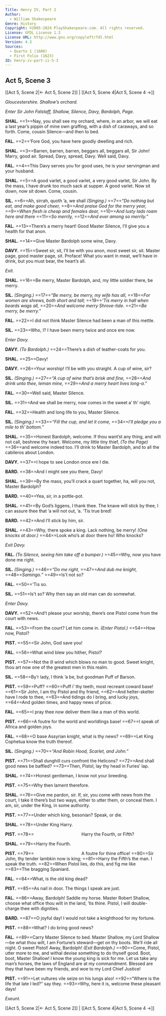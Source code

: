 ```yaml
---
Title: Henry IV, Part 2
Author: 
  - William Shakespeare
Genre: History
Copyright: ©2005-2024 PlayShakespeare.com. All rights reserved.
License: GFDL License 1.3
License URL: http://www.gnu.org/copyleft/fdl.html
Version: 4.3
Sources:
  - Quarto 1 (1600)
  - First Folio (1623)
ID: henry-iv-part-ii-5-3
---
```


## Act 5, Scene 3
[[Act 5, Scene 2|← Act 5, Scene 2]] | [[Act 5, Scene 4|Act 5, Scene 4 →]]

*Gloucestershire. Shallow’s orchard.*

*Enter Sir John Falstaff, Shallow, Silence, Davy, Bardolph, Page.*

**SHAL.**
==1==Nay, you shall see my orchard, where, in an arbor, we will eat a last year’s pippin of mine own graffing, with a dish of caraways, and so forth. Come, cousin Silence—and then to bed.

**FAL.**
==2==’Fore God, you have here goodly dwelling and rich.

**SHAL.**
==3==Barren, barren, barren, beggars all, beggars all, Sir John! Marry, good air. Spread, Davy, spread, Davy. Well said, Davy.

**FAL.**
==4==This Davy serves you for good uses, he is your servingman and your husband.

**SHAL.**
==5==A good varlet, a good varlet, a very good varlet, Sir John. By the mass, I have drunk too much sack at supper. A good varlet. Now sit down, now sit down. Come, cousin.

**SIL.**
==6==Ah, sirrah, quoth ’a, we shall
*(Singing.)*
==7==*“Do nothing but eat, and make good cheer,*
==8==*And praise God for the merry year,*
==9==*When flesh is cheap and females dear,*
==10==*And lusty lads roam here and there*
==11==*So merrily,*
==12==*And ever among so merrily.”*

**FAL.**
==13==There’s a merry heart! Good Master Silence, I’ll give you a health for that anon.

**SHAL.**
==14==Give Master Bardolph some wine, Davy.

**DAVY.**
==15==Sweet sir, sit, I’ll be with you anon, most sweet sir, sit. Master page, good master page, sit. Proface! What you want in meat, we’ll have in drink, but you must bear, the heart’s all.

*Exit.*

**SHAL.**
==16==Be merry, Master Bardolph, and, my little soldier there, be merry.

**SIL.**
*(Singing.)*
==17==*“Be merry, be merry, my wife has all,*
==18==*For women are shrews, both short and tall;*
==19==*’Tis merry in hall when beards wags all,*
==20==*And welcome merry Shrove-tide.*
==21==*Be merry, be merry.”*

**FAL.**
==22==I did not think Master Silence had been a man of this mettle.

**SIL.**
==23==Who, I? I have been merry twice and once ere now.

*Enter Davy.*

**DAVY.**
*(To Bardolph.)*
==24==There’s a dish of leather-coats for you.

**SHAL.**
==25==Davy!

**DAVY.**
==26==Your worship! I’ll be with you straight. A cup of wine, sir?

**SIL.**
*(Singing.)*
==27==*“A cup of wine that’s brisk and fine,*
==28==*And drink unto thee, leman mine,*
==29==*And a merry heart lives long-a.”*

**FAL.**
==30==Well said, Master Silence.

**SIL.**
==31==And we shall be merry, now comes in the sweet a’ th’ night.

**FAL.**
==32==Health and long life to you, Master Silence.

**SIL.**
*(Singing.)*
==33==*“Fill the cup, and let it come,*
==34==*I’ll pledge you a mile to th’ bottom.”*

**SHAL.**
==35==Honest Bardolph, welcome. If thou want’st any thing, and wilt not call, beshrew thy heart. Welcome, my little tiny thief,
*(To the Page)*
==36==and welcome indeed too. I’ll drink to Master Bardolph, and to all the cabileros about London.

**DAVY.**
==37==I hope to see London once ere I die.

**BARD.**
==38==And I might see you there, Davy!

**SHAL.**
==39==By the mass, you’ll crack a quart together, ha, will you not, Master Bardolph?

**BARD.**
==40==Yea, sir, in a pottle-pot.

**SHAL.**
==41==By God’s liggens, I thank thee. The knave will stick by thee, I can assure thee that ’a will not out, ’a. ’Tis true bred!

**BARD.**
==42==And I’ll stick by him, sir.

**SHAL.**
==43==Why, there spoke a king. Lack nothing, be merry!
*(One knocks at door.)*
==44==Look who’s at door there ho! Who knocks?

*Exit Davy.*

**FAL.**
*(To Silence, seeing him take off a bumper.)*
==45==Why, now you have done me right.

**SIL.**
*(Singing.)*
==46==*“Do me right,*
==47==*And dub me knight,*
==48==*Samingo.”*
==49==Is’t not so?

**FAL.**
==50==’Tis so.

**SIL.**
==51==Is’t so? Why then say an old man can do somewhat.

*Enter Davy.*

**DAVY.**
==52==And’t please your worship, there’s one Pistol come from the court with news.

**FAL.**
==53==From the court? Let him come in.
*(Enter Pistol.)*
==54==How now, Pistol?

**PIST.**
==55==Sir John, God save you!

**FAL.**
==56==What wind blew you hither, Pistol?

**PIST.**
==57==Not the ill wind which blows no man to good. Sweet knight, thou art now one of the greatest men in this realm.

**SIL.**
==58==By’r lady, I think ’a be, but goodman Puff of Barson.

**PIST.**
==59==Puff?
==60==Puff i’ thy teeth, most recreant coward base!
==61==Sir John, I am thy Pistol and thy friend,
==62==And helter-skelter have I rode to thee,
==63==And tidings do I bring, and lucky joys,
==64==And golden times, and happy news of price.

**FAL.**
==65==I pray thee now deliver them like a man of this world.

**PIST.**
==66==A foutre for the world and worldlings base!
==67==I speak of Africa and golden joys.

**FAL.**
==68==O base Assyrian knight, what is thy news?
==69==Let King Cophetua know the truth thereof.

**SIL.**
*(Singing.)*
==70==*“And Robin Hood, Scarlet, and John.”*

**PIST.**
==71==Shall dunghill curs confront the Helicons?
==72==And shall good news be baffled?
==73==Then, Pistol, lay thy head in Furies’ lap.

**SHAL.**
==74==Honest gentleman, I know not your breeding.

**PIST.**
==75==Why then lament therefore.

**SHAL.**
==76==Give me pardon, sir. If, sir, you come with news from the court, I take it there’s but two ways, either to utter them, or conceal them. I am, sir, under the King, in some authority.

**PIST.**
==77==Under which king, besonian? Speak, or die.

**SHAL.**
==78==Under King Harry.

**PIST.**
==78==           Harry the Fourth, or Fifth?

**SHAL.**
==79==Harry the Fourth.

**PIST.**
==79==           A foutre for thine office!
==80==Sir John, thy tender lambkin now is king;
==81==Harry the Fifth’s the man. I speak the truth.
==82==When Pistol lies, do this, and fig me like
==83==The bragging Spaniard.

**FAL.**
==84==What, is the old king dead?

**PIST.**
==85==As nail in door. The things I speak are just.

**FAL.**
==86==Away, Bardolph! Saddle my horse. Master Robert Shallow, choose what office thou wilt in the land, ’tis thine. Pistol, I will double-charge thee with dignities.

**BARD.**
==87==O joyful day! I would not take a knighthood for my fortune.

**PIST.**
==88==What? I do bring good news?

**FAL.**
==89==Carry Master Silence to bed. Master Shallow, my Lord Shallow—be what thou wilt, I am Fortune’s steward—get on thy boots. We’ll ride all night. O sweet Pistol! Away, Bardolph!
*(Exit Bardolph.)*
==90==Come, Pistol, utter more to me, and withal devise something to do thyself good. Boot, boot, Master Shallow! I know the young king is sick for me. Let us take any man’s horses, the laws of England are at my commandment. Blessed are they that have been my friends, and woe to my Lord Chief Justice!

**PIST.**
==91==Let vultures vile seize on his lungs also!
==92==“Where is the life that late I led?” say they.
==93==Why, here it is, welcome these pleasant days!

*Exeunt.*

[[Act 5, Scene 2|← Act 5, Scene 2]] | [[Act 5, Scene 4|Act 5, Scene 4 →]]